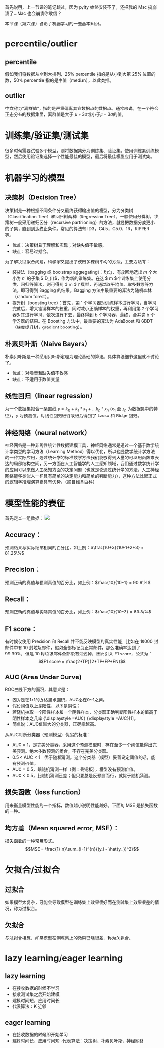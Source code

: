 首先说明，上一节课的笔记跳过，因为 pylty 始终安装不了，还把我的 Mac 搞崩溃了...Mac 也会崩溃你敢信？

本节课（第六课）讨论了机器学习的一些基本知识。
# percentile/outlier
## percentile
假如我们将数据从小到大排列，25% percentile 指的是从小到大第 25% 位置的数，50% percentile 指的是中值（median），以此类推。
## outlier
中文称为“离群值”，指的是严重偏离其它数据点的数据点。通常来说，在一个符合正态分布的数据集里，离群值是大于 $\mu+3\sigma$或小于$\mu-3\sigma$的值。
# 训练集/验证集/测试集
很多时候需要试验多个模型，则将数据集分为训练集、验证集，使用训练集训练模型，然后使用验证集选择一个性能最佳的模型，最后将最佳模型应用于测试集。
# 机器学习的模型
## 决策树（Decision Tree）
决策树是一种根据不同条件分叉最终获得输出值的模型，分为分类树（Classification Tree）和回归树两种（Regression Tree），一般使用分类树。决策树一般采用递归区分（recursive partitioning）的方法，就是把数据分成更小的子集，直到到达终止条件。常见的算法有 ID3，C4.5，C5.0，1R，RIPPER 等。
- 优点：决策树易于理解和实现；对缺失值不敏感。
- 缺点：容易过拟合。

为了解决过拟合问题，科学家又提出了使用多棵树平均的方法，主要方法有：
- 装袋法（bagging 或 bootstrap aggregating）：均匀、有放回地选出 $m$ 个大小为 $n'$ 的子集 $ D_{i}$，作为新的训练集。在这 $ m $个训练集上使用分类、回归等算法，则可得到 $ m $个模型，再通过取平均值、取多数票等方法，即可得到 Bagging 的结果。Bagging 方法中最重要的算法为随机森林（random forest）。
- 提升树（boosting tree）：首先，第 1 个学习器对训练样本进行学习，当学习完成后，增大错误样本的权重，同时减小正确样本的权重，再利用第 2 个学习器对其进行学习，依次进行下去，最终得到 b 个学习器，最终，合并这 b 个学习器的结果。在 Boosting 方法中，最重要的算法为 AdaBoost 和 GBDT（梯度提升树，gradient boosting）。
## 朴素贝叶斯（Naive Bayers）
朴素贝叶斯是一种采用贝叶斯定理为理论基础的算法。具体算法细节这里就不讨论了。
- 优点：对噪音和缺失值不敏感
- 缺点：不适用于数值变量
## 线性回归（linear regression）
为一个数据集拟合一条直线  $y = k_0 + k_1*x_1 + ... k_n*x_n$ ($x_1$ 至 $x_n$ 为数据集中的特征），$y$ 为预测值。对线性回归进行改进后得到了 Lasso 和 Ridge 回归。
## 神经网络（neural network）
神经网络是一种非线性统计性数据建模工具，神经网络通常是通过一个基于数学统计学类型的学习方法（Learning Method）得以优化，所以也是数学统计学方法的一种实际应用，通过统计学的标准数学方法我们能够得到大量的可以用函数来表达的局部结构空间，另一方面在人工智能学的人工感知领域，我们通过数学统计学的应用可以来做人工感知方面的决定问题（也就是说通过统计学的方法，人工神经网络能够类似人一样具有简单的决定能力和简单的判断能力），这种方法比起正式的逻辑学推理演算更具有优势。（摘自维基百科）
# 模型性能的表征
首先定义一组数据：
![](pics/confusion_matrix)
## Accuracy：
预测结果与实际结果相同的百分比，如上例：$\frac{10+3}{10+1+2+3} = 81.25\%$
## Precision：
预测正确的真值与预测真值的百分比，如上例：$\frac{10}{10+1} = 90.9\%$
## Recall：
预测正确的真值与实际真值的百分比，如上例：$\frac{10}{10+2} = 83.3\%$
## F1 score：
有时候仅使用 Precision 和 Recall 并不能反映模型的真实性能，比如在 10000 封邮件中有 10 封垃圾邮件，假如全部标记为正常邮件，那么准确率达到了 99.99%，但是 10 封垃圾邮件全部没有过滤掉。因此引入 F1 score，公式为：$$F1 score = \frac{2*TP}{2*TP+FP+FN}$$
## AUC (Area Under Curve)
ROC曲线下方的面积，其意义是：

- 因为是在1x1的方格里求面积，AUC必在0~1之间。
- 假设阈值以上是阳性，以下是阴性；
- 若随机抽取一个阳性样本和一个阴性样本，分类器正确判断阳性样本的值高于阴性样本之几率 {\displaystyle =AUC} {\displaystyle =AUC}[1]。
- 简单说：AUC值越大的分类器，正确率越高。

从AUC判断分类器（预测模型）优劣的标准：

- AUC = 1，是完美分类器，采用这个预测模型时，存在至少一个阈值能得出完美预测。绝大多数预测的场合，不存在完美分类器。
- 0.5 < AUC < 1，优于随机猜测。这个分类器（模型）妥善设定阈值的话，能有预测价值。
- AUC = 0.5，跟随机猜测一样（例：丢铜板），模型没有预测价值。
- AUC < 0.5，比随机猜测还差；但只要总是反预测而行，就优于随机猜测。
## 损失函数（loss function）
用来衡量模型性能的一个指标，数值越小说明性能越好。下面的 MSE 是损失函数的一种。
## 均方差（Mean squared error, MSE）：
损失函数的一种常用形式。
$$MSE = \frac{1}{n}\sum_{i=1}^{n}{(y_i - \hat{y_i})^2}$$
# 欠拟合/过拟合
## 过拟合
如果模型太复杂，可能会导致模型在训练集上效果很好而在测试集上效果很差的情况，称为过拟合。
## 欠拟合
与过拟合相反，如果模型在训练集上的效果已经很差，称为欠拟合。
# lazy learning/eager learning
## lazy learning
- 在接收数据的时候不学习
- 接收测试集之后开始建模
- 建模时间短，应用时间长
- 代表算法：K 近邻
## eager learning
- 在接收数据的时候即开始学习
- 建模时间长，应用时间短
-代表算法：决策树，朴素贝叶斯，神经网络
